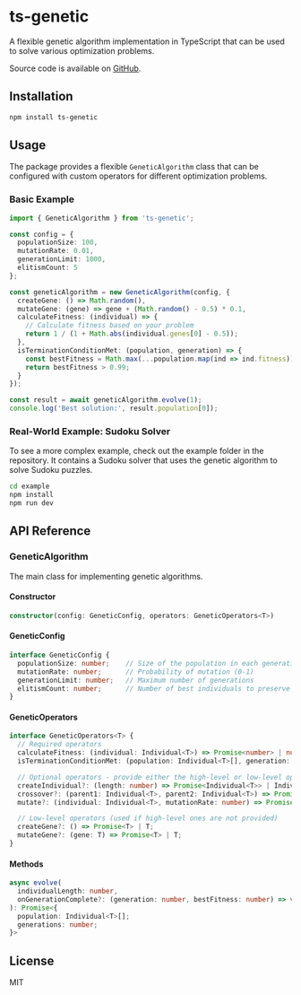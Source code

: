 # ts-genetic

A flexible genetic algorithm implementation in TypeScript that can be used to solve various optimization problems.

Source code is available on [GitHub](https://github.com/janbkrejci/ts-genetic).

## Installation

```bash
npm install ts-genetic
```

## Usage

The package provides a flexible `GeneticAlgorithm` class that can be configured with custom operators for different optimization problems.

### Basic Example

```typescript
import { GeneticAlgorithm } from 'ts-genetic';

const config = {
  populationSize: 100,
  mutationRate: 0.01,
  generationLimit: 1000,
  elitismCount: 5
};

const geneticAlgorithm = new GeneticAlgorithm(config, {
  createGene: () => Math.random(),
  mutateGene: (gene) => gene + (Math.random() - 0.5) * 0.1,
  calculateFitness: (individual) => {
    // Calculate fitness based on your problem
    return 1 / (1 + Math.abs(individual.genes[0] - 0.5));
  },
  isTerminationConditionMet: (population, generation) => {
    const bestFitness = Math.max(...population.map(ind => ind.fitness));
    return bestFitness > 0.99;
  }
});

const result = await geneticAlgorithm.evolve(1);
console.log('Best solution:', result.population[0]);
```

### Real-World Example: Sudoku Solver

To see a more complex example, check out the example folder in the repository. It contains a Sudoku solver that uses the genetic algorithm to solve Sudoku puzzles.

```bash
cd example
npm install
npm run dev
```

## API Reference

### GeneticAlgorithm<T>

The main class for implementing genetic algorithms.

#### Constructor

```typescript
constructor(config: GeneticConfig, operators: GeneticOperators<T>)
```

#### GeneticConfig

```typescript
interface GeneticConfig {
  populationSize: number;    // Size of the population in each generation
  mutationRate: number;      // Probability of mutation (0-1)
  generationLimit: number;   // Maximum number of generations
  elitismCount: number;      // Number of best individuals to preserve
}
```

#### GeneticOperators<T>

```typescript
interface GeneticOperators<T> {
  // Required operators
  calculateFitness: (individual: Individual<T>) => Promise<number> | number;
  isTerminationConditionMet: (population: Individual<T>[], generation: number) => Promise<boolean> | boolean;

  // Optional operators - provide either the high-level or low-level operators
  createIndividual?: (length: number) => Promise<Individual<T>> | Individual<T>;
  crossover?: (parent1: Individual<T>, parent2: Individual<T>) => Promise<Individual<T>> | Individual<T>;
  mutate?: (individual: Individual<T>, mutationRate: number) => Promise<Individual<T>> | Individual<T>;

  // Low-level operators (used if high-level ones are not provided)
  createGene?: () => Promise<T> | T;
  mutateGene?: (gene: T) => Promise<T> | T;
}
```

#### Methods

```typescript
async evolve(
  individualLength: number,
  onGenerationComplete?: (generation: number, bestFitness: number) => void
): Promise<{
  population: Individual<T>[];
  generations: number;
}>
```

## License

MIT
